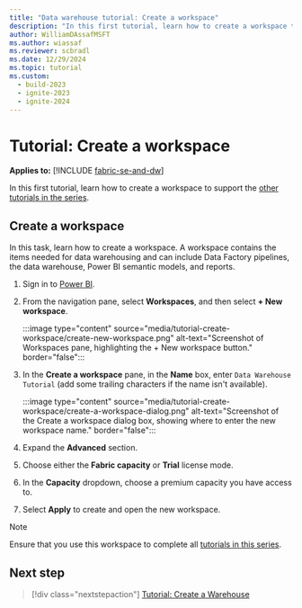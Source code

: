 ```yaml
---
title: "Data warehouse tutorial: Create a workspace"
description: "In this first tutorial, learn how to create a workspace to support the other tutorials in the series."
author: WilliamDAssafMSFT
ms.author: wiassaf
ms.reviewer: scbradl
ms.date: 12/29/2024
ms.topic: tutorial
ms.custom:
  - build-2023
  - ignite-2023
  - ignite-2024
---
```


# Tutorial: Create a workspace

**Applies to:** [!INCLUDE [fabric-se-and-dw](includes/applies-to-version/fabric-se-and-dw.md)]

In this first tutorial, learn how to create a workspace to support the [other tutorials in the series](tutorial-introduction.md#data-warehouse-end-to-end-scenario).

## Create a workspace

In this task, learn how to create a workspace. A workspace contains the items needed for data warehousing and can include Data Factory pipelines, the data warehouse, Power BI semantic models, and reports.

1. Sign in to [Power BI](https://powerbi.com).

1. From the navigation pane, select **Workspaces**, and then select **+ New workspace**.

   :::image type="content" source="media/tutorial-create-workspace/create-new-workspace.png" alt-text="Screenshot of Workspaces pane, highlighting the + New workspace button." border="false":::

1. In the **Create a workspace** pane, in the **Name** box, enter `Data Warehouse Tutorial` (add some trailing characters if the name isn't available).

   :::image type="content" source="media/tutorial-create-workspace/create-a-workspace-dialog.png" alt-text="Screenshot of the Create a workspace dialog box, showing where to enter the new workspace name." border="false":::

1. Expand the **Advanced** section.

1. Choose either the **Fabric capacity** or **Trial** license mode.

1. In the **Capacity** dropdown, choose a premium capacity you have access to.

1. Select **Apply** to create and open the new workspace.

> [!NOTE]
> Ensure that you use this workspace to complete all [tutorials in this series](tutorial-introduction.md#data-warehouse-end-to-end-scenario).

## Next step

> [!div class="nextstepaction"]
> [Tutorial: Create a Warehouse](tutorial-create-warehouse.md)
